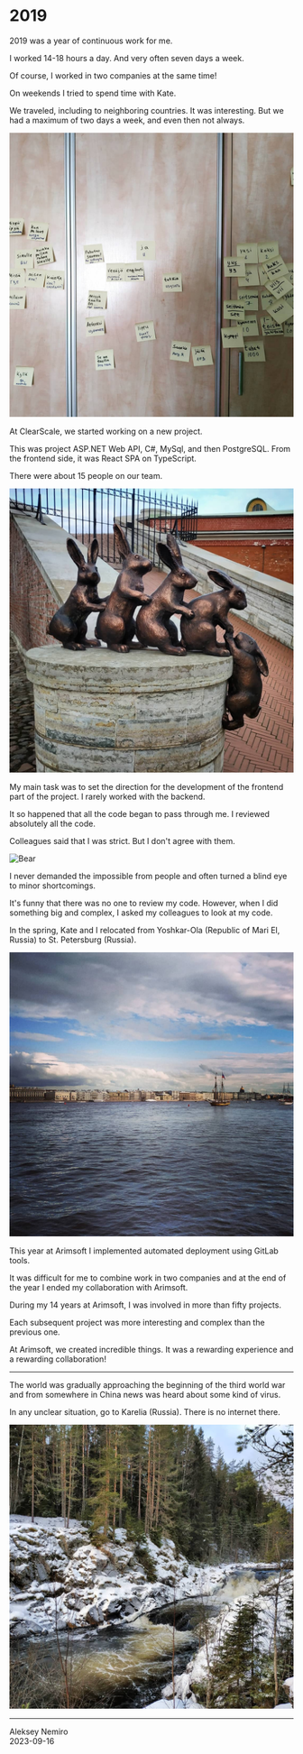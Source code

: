 # 2019

2019 was a year of continuous work for me.

I worked 14-18 hours a day. And very often seven days a week.

Of course, I worked in two companies at the same time!

On weekends I tried to spend time with Kate.

We traveled, including to neighboring countries.
It was interesting. But we had a maximum of two days a week, and even then not always.

![Walk around Suomi](assets/suomi.jpg)

At ClearScale, we started working on a new project.

This was project ASP.NET Web API, C#, MySql, and then PostgreSQL.
From the frontend side, it was React SPA on TypeScript.

There were about 15 people on our team.

![Hares](assets/spb_hares.jpg)

My main task was to set the direction for the development of the frontend part of the project.
I rarely worked with the backend.

It so happened that all the code began to pass through me. I reviewed absolutely all the code.

Colleagues said that I was strict. But I don't agree with them.

![Bear](assets/bear.jpg)

I never demanded the impossible from people and often turned a blind eye to minor shortcomings.

It's funny that there was no one to review my code.
However, when I did something big and complex, I asked my colleagues to look at my code.

In the spring, Kate and I relocated from Yoshkar-Ola (Republic of Mari El, Russia) to St. Petersburg (Russia).

![St. Petersburg](assets/spb.jpg)

This year at Arimsoft I implemented automated deployment using GitLab tools.

It was difficult for me to combine work in two companies and at the end of the year I ended my collaboration with Arimsoft.

During my 14 years at Arimsoft, I was involved in more than fifty projects.

Each subsequent project was more interesting and complex than the previous one.

At Arimsoft, we created incredible things. It was a rewarding experience and a rewarding collaboration!

---

The world was gradually approaching the beginning of the third world war and from somewhere in China news was heard about some kind of virus.

In any unclear situation, go to Karelia (Russia). There is no internet there.

![Karelia](assets/karelia.jpg)

---
Aleksey Nemiro  
2023-09-16
